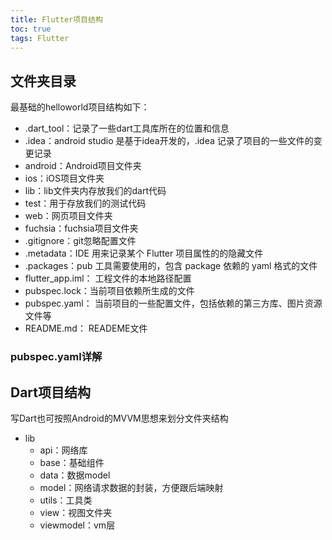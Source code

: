 ```yaml
---
title: Flutter项目结构
toc: true
tags: Flutter
---
```


## 文件夹目录

最基础的helloworld项目结构如下：

- .dart_tool：记录了一些dart工具库所在的位置和信息
- .idea：android studio 是基于idea开发的，.idea 记录了项目的一些文件的变更记录
- android：Android项目文件夹
- ios：iOS项目文件夹
- lib：lib文件夹内存放我们的dart代码
- test：用于存放我们的测试代码
- web：网页项目文件夹
- fuchsia：fuchsia项目文件夹
- .gitignore：git忽略配置文件
- .metadata：IDE 用来记录某个 Flutter 项目属性的的隐藏文件
- .packages：pub 工具需要使用的，包含 package 依赖的 yaml 格式的文件
- flutter_app.iml：	工程文件的本地路径配置
- pubspec.lock：当前项目依赖所生成的文件
- pubspec.yaml： 当前项目的一些配置文件，包括依赖的第三方库、图片资源文件等
- README.md：	READEME文件


### pubspec.yaml详解



## Dart项目结构

写Dart也可按照Android的MVVM思想来划分文件夹结构

- lib
    - api：网络库
    - base：基础组件
    - data：数据model
    - model：网络请求数据的封装，方便跟后端映射
    - utils：工具类
    - view：视图文件夹
    - viewmodel：vm层
